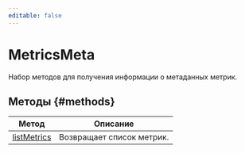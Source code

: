 ```yaml
---
editable: false
---
```


# MetricsMeta
Набор методов для получения информации о метаданных метрик.

## Методы {#methods}
Метод | Описание
--- | ---
[listMetrics](listMetrics.md) | Возвращает список метрик.